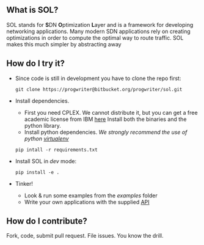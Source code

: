 ## What is SOL?
SOL stands for <b>S</b>DN <b>O</b>ptimization <b>L</b>ayer and is a framework for developing networking applications.
Many modern SDN applications rely on creating optimizations in order to compute the optimal way to route traffic. SOL makes this much simpler by abstracting away

## How do I try it?
- Since code is still in development you have to clone the repo first:

    `git clone https://progwriter@bitbucket.org/progwriter/sol.git`

- Install dependencies.
    * First you need CPLEX. We cannot distribute it, but you can get a free academic license from IBM [here](http://www-01.ibm.com/support/docview.wss?uid=swg21419058)
    Install both the binaries and the python library.
    * Install python dependencies. *We strongly recommend the use of python [virtualenv](https://virtualenv.pypa.io/en/latest/)*

    `pip intall -r requirements.txt`
- Install SOL in *dev* mode:

    `pip install -e .`

- Tinker!
    * Look & run some examples from the *examples* folder
    * Write your own applications with the supplied [API]()

## How do I contribute?

Fork, code, submit pull request.
File issues.
You know the drill.
